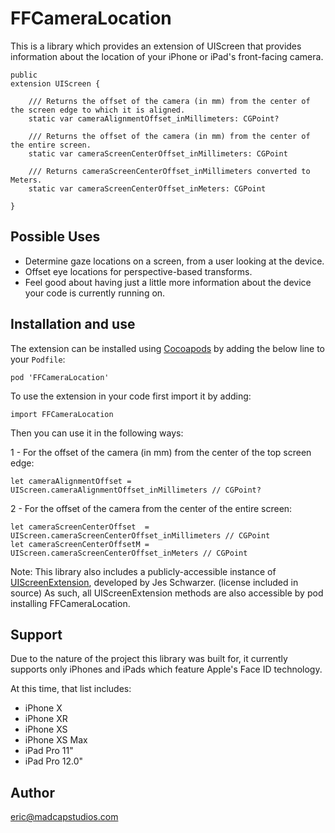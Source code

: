 # FFCameraLocation

This is a library which provides an extension of UIScreen that provides information about the location of your iPhone or iPad's front-facing camera. 

    public
    extension UIScreen {

        /// Returns the offset of the camera (in mm) from the center of the screen edge to which it is aligned.
        static var cameraAlignmentOffset_inMillimeters: CGPoint?

        /// Returns the offset of the camera (in mm) from the center of the entire screen.
        static var cameraScreenCenterOffset_inMillimeters: CGPoint

        /// Returns cameraScreenCenterOffset_inMillimeters converted to Meters.
        static var cameraScreenCenterOffset_inMeters: CGPoint

    }

## Possible Uses

* Determine gaze locations on a screen, from a user looking at the device.
* Offset eye locations for perspective-based transforms.
* Feel good about having just a little more information about the device your code is currently running on.

## Installation and use

The extension can be installed using [Cocoapods](https://cocoapods.org/) by adding the below line to your `Podfile`:

    pod 'FFCameraLocation'

To use the extension in your code first import it by adding:

    import FFCameraLocation

Then you can use it in the following ways:

1 - For the offset of the camera (in mm) from the center of the top screen edge:

    let cameraAlignmentOffset = UIScreen.cameraAlignmentOffset_inMillimeters // CGPoint?

2 - For the offset of the camera from the center of the entire screen:

    let cameraScreenCenterOffset  = UIScreen.cameraScreenCenterOffset_inMillimeters // CGPoint
    let cameraScreenCenterOffsetM = UIScreen.cameraScreenCenterOffset_inMeters // CGPoint

Note: 
This library also includes a publicly-accessible instance of [UIScreenExtension](https://github.com/marchv/UIScreenExtension), developed by Jes Schwarzer.  (license included in source)
As such, all UIScreenExtension methods are also accessible by pod installing FFCameraLocation.

## Support

Due to the nature of the project this library was built for, it currently supports only iPhones and iPads which feature Apple's Face ID technology.

At this time, that list includes:  

* iPhone X
* iPhone XR
* iPhone XS
* iPhone XS Max
* iPad Pro 11"
* iPad Pro 12.0"

## Author

eric@madcapstudios.com
